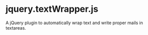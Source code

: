 jquery.textWrapper.js
=====================

A jQuery plugin to automatically wrap text and write proper mails in textareas.
